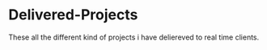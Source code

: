 # Delivered-Projects
These all the different kind of projects i have deliereved to real time clients.
